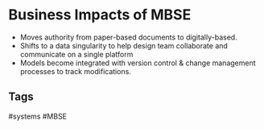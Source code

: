 # Business Impacts of MBSE 

* Moves authority from paper-based documents to digitally-based.
* Shifts to a data singularity to help design team collaborate and communicate on a single platform
* Models become integrated with version control & change management processes to track modifications.

## Tags
#systems #MBSE
